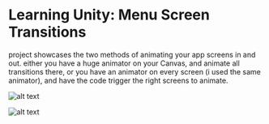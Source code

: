 # Learning Unity: Menu Screen Transitions

project showcases the two methods of animating your app screens in and out.
either you have a huge animator on your Canvas, and animate all transitions there, or you have an animator on every screen (i used the same animator), and have the code trigger the right screens to animate.

![alt text](https://raw.githubusercontent.com/shacharoz/Learning-Unity-Menu-System/master/Builds/screens.png)


![alt text](https://raw.githubusercontent.com/shacharoz/Learning-Unity-Menu-System/master/Builds/2.png)
